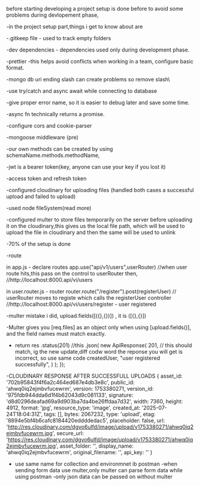 before starting developing
a project setup is done before to avoid some problems during devlopement phase,

-in the project setup part,things i get to know about are

-.gitkeep file - used to track empty folders

-dev dependencies - dependencies used only during development phase.

-prettier -this helps avoid conflicts when working in a team, configure basic format. 

-mongo db uri ending slash can create problems so remove slash\

-use try/catch and async await while connecting to database

-give proper error name, so it is easier to debug later and save some time.

-async fn technically returns a promise.

-configure cors and cookie-parser

-mongoose middleware (pre)

-our own methods can be created by using schemaName.methods.methodName,

-jwt is a bearer token(key, anyone can use your key if you lost it)

-access token and refresh token

-configured cloudinary for uploading files (handled both cases a successful upload and failed to upload)

-used node fileSystem(read more)

-configured multer to store files temporarily on the server before uploading it on the cloudinary,this gives us the local file path, which will be used to upload the file in cloudinary and then the same will be used to unlink

-70% of the setup is done

-route 

in app.js - declare routes
app.use("api/v1/users",userRouter) //when user route hits,this pass on the control to userRouter then,
//http://localhost:8000.api/vi/users

in user.router.js - router
router.route("/register").post(registerUser) // userRouter moves to registe which calls the registerUser controller 
//http://localhost:8000.api/vi/users/register - user registered

-multer mistake i did, upload.fields([({},{})]) , it is ([{},{}])

-Multer gives you [req.files] as an object only when using [upload.fields()], and the field names must match exactly.

- return res
    .status(201) //this 
    .json(
      new ApiResponse(
        201, // this should match, ig the new update,diff codw word the reponse you will get is incorrect, so use same code
        createdUser,
        "user registered successfully",
      )
    );
});

-CLOUDINARY RESPONSE AFTER SUCCESSFULL UPLOADS
{
  asset_id: '702b95843f4f6a2c464ed687e4db3e8c',
  public_id: 'ahwq0iq2ejmbvfucewrm',
  version: 1753380271,
  version_id: '975fdb944dda6d1f4b62043d9c081133',
  signature: 'd8d0296deafad69a9d903ba7da4be26ffdaa7d32',
  width: 7360,
  height: 4912,
  format: 'jpg',
  resource_type: 'image',
  created_at: '2025-07-24T18:04:31Z',
  tags: [],
  bytes: 2067232,
  type: 'upload',
  etag: '8894e5bf4b6cafc8184420eddddedac5',
  placeholder: false,
  url: 'http://res.cloudinary.com/dgvo6ulfd/image/upload/v1753380271/ahwq0iq2ejmbvfucewrm.jpg',
  secure_url: 'https://res.cloudinary.com/dgvo6ulfd/image/upload/v1753380271/ahwq0iq2ejmbvfucewrm.jpg',
  asset_folder: '',
  display_name: 'ahwq0iq2ejmbvfucewrm',
  original_filename: '',
  api_key: ''
}

- use same name for collection and environmnet ib postman
-when sending form data use multer,only multer can parse form data while using postman
-only json data can be passed on without multer